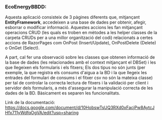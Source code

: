 ### EcoEnergyBBDD:

Aquesta aplicació consisteix de 3 pàgines diferents que, mitjançant **EntityFramework**, accedeixen a una base de dades per obtenir, afegir, esborrar o modificar informació.
Aquestes accions les fan mitjançant operacions CRUD (les quals es troben en mètodes a les helper classes de la carpeta CRUDs per a una millor organització del codi) relacionats 
a certes accions de RazorPages com OnPost (Insert/Update), OnPostDelete (Delete) o OnGet (Select).

A part, cal fer una observació sobre les classes que obtenen informació de la base de dades (les relacionades amb el context mitjançant el DBSet) i les que llegeixen els formularis
i els fitxers; Els dos tipus no són junts (per exemple, la que registra els consums d'aigua a la BD i la que llegeix les entrades del formulari de consums i el fitxer csv no són la 
mateixa classe) per tal de controlar la correcta lectura de fitxers i la validació per client i servidor dels formularis, a més d'assegurar la manipulació correcta de les dades 
de la BD. Bàsicament es separen les funcionalitats.

Link de la documentació: https://docs.google.com/document/d/10HobswTsUQ3RXd0xFacjPw8AytcJHfx711yWdfqOgVA/edit?usp=sharing

